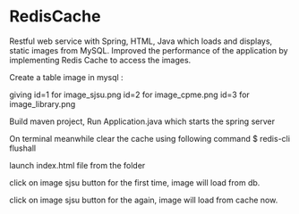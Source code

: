 # RedisCache
Restful web service with Spring, HTML, Java which loads and displays, static images from MySQL. Improved the performance of the application by implementing Redis Cache to access the images.

Create a table image in mysql :
 
giving id=1 for image_sjsu.png
id=2 for image_cpme.png
id=3 for image_library.png

Build maven project, Run Application.java which starts the spring server

On terminal meanwhile clear the cache using following command
$ redis-cli flushall

launch index.html file from the folder 
 
click on image sjsu button for the first time, image will load from db.
 
click on image sjsu button for the again, image will load from cache now.

